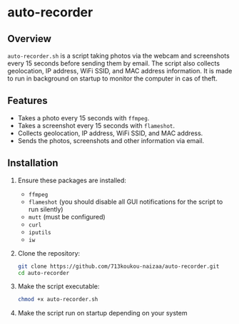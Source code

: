 # auto-recorder

## Overview
`auto-recorder.sh` is a script taking photos via the webcam and screenshots every 15 seconds before sending them by email. The script also collects geolocation, IP address, WiFi SSID, and MAC address information. It is made to run in background on startup to monitor the computer in cas of theft.

## Features
- Takes a photo every 15 seconds with `ffmpeg`.
- Takes a screenshot every 15 seconds with `flameshot`.
- Collects geolocation, IP address, WiFi SSID, and MAC address.
- Sends the photos, screenshots and other information via email.

## Installation
1. Ensure these packages are installed:
   - `ffmpeg`
   - `flameshot` (you should disable all GUI notifications for the script to run silently)
   - `mutt` (must be configured)
   - `curl`
   - `iputils`
   - `iw`

2. Clone the repository:
   ```bash
   git clone https://github.com/713koukou-naizaa/auto-recorder.git
   cd auto-recorder

3. Make the script executable:
   ```bash
   chmod +x auto-recorder.sh

4. Make the script run on startup depending on your system